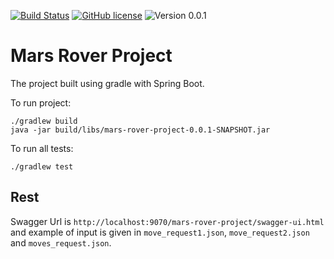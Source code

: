 [![Build Status](https://travis-ci.org/emrearslan/mars-rover-project.svg?branch=development)](https://travis-ci.org/emrearslan/mars-rover-project)
[![GitHub license](https://img.shields.io/github/license/emrearslan/mars-rover-project.svg)](https://github.com/emrearslan/mars-rover-project/blob/master/LICENSE)
![Version 0.0.1](https://img.shields.io/badge/version-0.0.1-yellow.svg)

# Mars Rover Project
The project built using gradle with Spring Boot. 

To run project:
```
./gradlew build
java -jar build/libs/mars-rover-project-0.0.1-SNAPSHOT.jar
```

To run all tests:
```
./gradlew test
```

## Rest
Swagger Url is `http://localhost:9070/mars-rover-project/swagger-ui.html` and example of input is given in `move_request1.json`, `move_request2.json` and `moves_request.json`.



